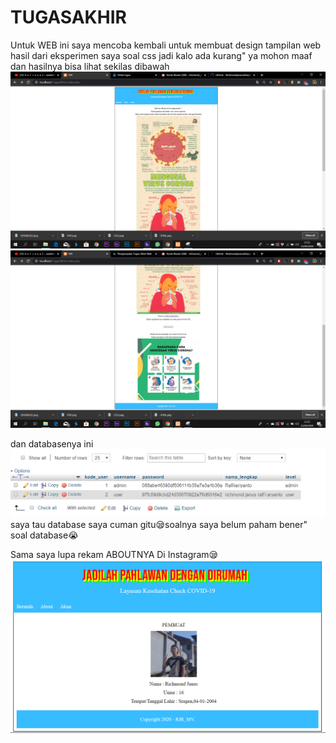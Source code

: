 # TUGASAKHIR
Untuk WEB ini saya mencoba kembali untuk membuat design tampilan web hasil dari eksperimen saya soal css jadi kalo ada kurang" ya mohon maaf
dan hasilnya bisa lihat sekilas dibawah
![Alt Text](https://github.com/Richmondjanusrafiiaryanto/TUGASAKHIR/blob/master/Screenshot%20(1058).png)
![Alt Text](https://github.com/Richmondjanusrafiiaryanto/TUGASAKHIR/blob/master/Screenshot%20(1059).png)

dan databasenya ini 
![Alt Text](https://github.com/Richmondjanusrafiiaryanto/TUGASAKHIR/blob/master/DATABASE.PNG)
saya tau database saya cuman gitu😪soalnya saya belum paham bener" soal database😭 


Sama saya lupa rekam ABOUTNYA Di Instagram😪
![Alt Text](https://github.com/Richmondjanusrafiiaryanto/TUGASAKHIR/blob/master/ABOUTNYAAA.PNG)
